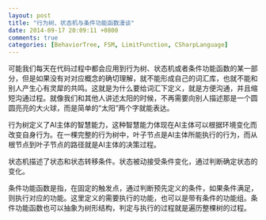 ```yaml
---
layout: post
title: "行为树、状态机与条件功能函数漫谈"
date: 2014-09-17 20:09:11 +0800
comments: true
categories: [BehaviorTree, FSM, LimitFunction, CSharpLanguage]
---
```

可能我们每天在代码过程中都会应用到行为树、状态机或者条件功能函数的某一部分，但是如果没有对对应概念的确切理解，就不能形成自己的词汇库，也就不能和别人产生心有灵犀的共鸣。这就是为什么要给词汇下定义，就是方便沟通，并且缩短沟通过程。就像我们和其他人讲述太阳的时候，不再需要向别人描述那是一个圆圆亮亮的大火球，而是简单的“太阳”两个字就能表达。  

行为树定义了AI主体的智慧能力，这种智慧能力体现在AI主体可以根据环境变化而改变自身行为。在一棵完整的行为树中，叶子节点是AI主体所能执行的行为，而从根节点到叶子节点的路径就是AI主体的决策过程。

状态机描述了状态和状态转移条件。状态被动接受条件变化，通过判断确定状态的变化。  

条件功能函数是指，在固定的触发点，通过判断预先定义的条件，如果条件满足，则执行对应的功能。这里定义的需要执行的功能，也可以是带有条件的功能组。条件功能函数也可以抽象为树形结构，判定与执行的过程就是遍历整棵树的过程。
